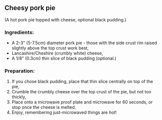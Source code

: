 ## Cheesy pork pie    
(A hot pork pie topped with cheese, optional black pudding.)

### Ingredients:

* A 2-3" (5-7.5cm) diameter pork pie - those with the side crust rim raised slightly above the top crust work best,
* Lancashire/Cheshire (crumbly white) cheese,
* A 1/8" (0.3cm) thin slice of black pudding (optional.)

### Preparation:

1. If you chose black pudding, place that thin slice centrally on top of the pie,
2. Crumble the crumbly cheese over the top crust of the pie, but not too thickly,
3. Place onto a microwave proof plate and microwave for 60 seconds, or stop once the cheese is melted.
4. Enjoy, remembering just-microwaved things are *hot*!
